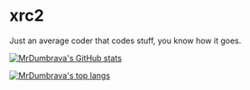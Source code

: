# xrc2
Just an average coder that codes stuff, you know how it goes.

[![MrDumbrava's GitHub stats](https://github-readme-stats.vercel.app/api?username=9xbt&show_icons=true&theme=dark)](https://github.com/anuraghazra/github-readme-stats)

[![MrDumbrava's top langs](https://github-readme-stats.vercel.app/api/top-langs/?username=9xbt&show_icons=true&theme=dark)](https://github.com/anuraghazra/github-readme-stats)
